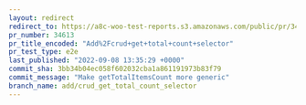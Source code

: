 ```yaml
---
layout: redirect
redirect_to: https://a8c-woo-test-reports.s3.amazonaws.com/public/pr/34613/e2e/index.html
pr_number: 34613
pr_title_encoded: "Add%2Fcrud+get+total+count+selector"
pr_test_type: e2e
last_published: "2022-09-08 13:35:29 +0000"
commit_sha: 3bb34b04ec058f602032cba1a861191973b83f79
commit_message: "Make getTotalItemsCount more generic"
branch_name: add/crud_get_total_count_selector
---
```

